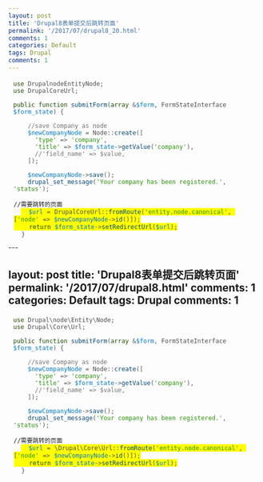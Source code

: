 ```yaml
---
layout: post
title: 'Drupal8表单提交后跳转页面'
permalink: '/2017/07/drupal8_20.html'
comments: 1
categories: Default
tags: Drupal
comments: 1
---
```

<pre style='background-attachment: initial; background-clip: initial; background-image: initial; background-origin: initial; background-position: initial; background-repeat: initial; background-size: initial; border-radius: 0.25em; border: none; box-sizing: border-box; color: #4e4e4e; font-family: Monaco, Consolas, "Andale Mono", "Ubuntu Mono", monospace; font-size: 13px; font-stretch: inherit; font-variant-numeric: inherit; line-height: inherit; margin-bottom: 0.5em; margin-top: 0.5em; padding: 0.25em 0.75em; vertical-align: baseline; white-space: pre-wrap;'><code style='background: none; border: 0px; box-sizing: border-box; font-family: Monaco, Consolas, "Andale Mono", "Ubuntu Mono", monospace; font-size: 0.92308em; font-stretch: inherit; font-style: inherit; font-variant: inherit; font-weight: inherit; line-height: inherit; margin: 0px; padding: 0px; vertical-align: baseline;'><span style="border: 0px; box-sizing: border-box; color: #1f4900; font-family: inherit; font-size: 12px; font-stretch: inherit; font-style: inherit; font-variant: inherit; font-weight: inherit; line-height: inherit; margin: 0px; padding: 0px; vertical-align: baseline;">use</span> <span style="border: 0px; box-sizing: border-box; font-family: inherit; font-size: 12px; font-stretch: inherit; font-style: inherit; font-variant: inherit; font-weight: inherit; line-height: inherit; margin: 0px; padding: 0px; vertical-align: baseline;">Drupal<span style="border: 0px; box-sizing: border-box; color: #555555; font-family: inherit; font-stretch: inherit; font-style: inherit; font-variant: inherit; font-weight: inherit; line-height: inherit; margin: 0px; padding: 0px; vertical-align: baseline;"></span>node<span style="border: 0px; box-sizing: border-box; color: #555555; font-family: inherit; font-stretch: inherit; font-style: inherit; font-variant: inherit; font-weight: inherit; line-height: inherit; margin: 0px; padding: 0px; vertical-align: baseline;"></span>Entity<span style="border: 0px; box-sizing: border-box; color: #555555; font-family: inherit; font-stretch: inherit; font-style: inherit; font-variant: inherit; font-weight: inherit; line-height: inherit; margin: 0px; padding: 0px; vertical-align: baseline;"></span>Node</span><span style="border: 0px; box-sizing: border-box; color: #555555; font-family: inherit; font-size: 12px; font-stretch: inherit; font-style: inherit; font-variant: inherit; font-weight: inherit; line-height: inherit; margin: 0px; padding: 0px; vertical-align: baseline;">;</span><br/><span style="border: 0px; box-sizing: border-box; color: #1f4900; font-family: inherit; font-size: 12px; font-stretch: inherit; font-style: inherit; font-variant: inherit; font-weight: inherit; line-height: inherit; margin: 0px; padding: 0px; vertical-align: baseline;">use</span> <span style="border: 0px; box-sizing: border-box; font-family: inherit; font-size: 12px; font-stretch: inherit; font-style: inherit; font-variant: inherit; font-weight: inherit; line-height: inherit; margin: 0px; padding: 0px; vertical-align: baseline;">Drupal<span style="border: 0px; box-sizing: border-box; color: #555555; font-family: inherit; font-stretch: inherit; font-style: inherit; font-variant: inherit; font-weight: inherit; line-height: inherit; margin: 0px; padding: 0px; vertical-align: baseline;"></span>Core<span style="border: 0px; box-sizing: border-box; color: #555555; font-family: inherit; font-stretch: inherit; font-style: inherit; font-variant: inherit; font-weight: inherit; line-height: inherit; margin: 0px; padding: 0px; vertical-align: baseline;"></span>Url</span><span style="border: 0px; box-sizing: border-box; color: #555555; font-family: inherit; font-size: 12px; font-stretch: inherit; font-style: inherit; font-variant: inherit; font-weight: inherit; line-height: inherit; margin: 0px; padding: 0px; vertical-align: baseline;">;</span><br/><br/><span style="border: 0px; box-sizing: border-box; color: #1f4900; font-family: inherit; font-size: 12px; font-stretch: inherit; font-style: inherit; font-variant: inherit; font-weight: inherit; line-height: inherit; margin: 0px; padding: 0px; vertical-align: baseline;">public</span> <span style="border: 0px; box-sizing: border-box; color: #1f4900; font-family: inherit; font-size: 12px; font-stretch: inherit; font-style: inherit; font-variant: inherit; font-weight: inherit; line-height: inherit; margin: 0px; padding: 0px; vertical-align: baseline;">function</span> <span style="border: 0px; box-sizing: border-box; color: #064771; font-family: inherit; font-size: 12px; font-stretch: inherit; font-style: inherit; font-variant: inherit; font-weight: inherit; line-height: inherit; margin: 0px; padding: 0px; vertical-align: baseline;">submitForm</span><span style="border: 0px; box-sizing: border-box; color: #555555; font-family: inherit; font-size: 12px; font-stretch: inherit; font-style: inherit; font-variant: inherit; font-weight: inherit; line-height: inherit; margin: 0px; padding: 0px; vertical-align: baseline;">(</span><span style="border: 0px; box-sizing: border-box; color: #1f4900; font-family: inherit; font-size: 12px; font-stretch: inherit; font-style: inherit; font-variant: inherit; font-weight: inherit; line-height: inherit; margin: 0px; padding: 0px; vertical-align: baseline;">array</span> <span style="border: 0px; box-sizing: border-box; color: #555555; font-family: inherit; font-size: 12px; font-stretch: inherit; font-style: inherit; font-variant: inherit; font-weight: inherit; line-height: inherit; margin: 0px; padding: 0px; vertical-align: baseline;">&amp;</span><span style="border: 0px; box-sizing: border-box; color: #0678be; font-family: inherit; font-size: 12px; font-stretch: inherit; font-style: inherit; font-variant: inherit; font-weight: inherit; line-height: inherit; margin: 0px; padding: 0px; vertical-align: baseline;">$form</span><span style="border: 0px; box-sizing: border-box; color: #555555; font-family: inherit; font-size: 12px; font-stretch: inherit; font-style: inherit; font-variant: inherit; font-weight: inherit; line-height: inherit; margin: 0px; padding: 0px; vertical-align: baseline;">,</span> FormStateInterface <span style="border: 0px; box-sizing: border-box; color: #0678be; font-family: inherit; font-size: 12px; font-stretch: inherit; font-style: inherit; font-variant: inherit; font-weight: inherit; line-height: inherit; margin: 0px; padding: 0px; vertical-align: baseline;">$form_state</span><span style="border: 0px; box-sizing: border-box; color: #555555; font-family: inherit; font-size: 12px; font-stretch: inherit; font-style: inherit; font-variant: inherit; font-weight: inherit; line-height: inherit; margin: 0px; padding: 0px; vertical-align: baseline;">)</span> <span style="border: 0px; box-sizing: border-box; color: #555555; font-family: inherit; font-size: 12px; font-stretch: inherit; font-style: inherit; font-variant: inherit; font-weight: inherit; line-height: inherit; margin: 0px; padding: 0px; vertical-align: baseline;">{</span><br/><br/>    <span spellcheck="true" style="border: none; box-sizing: border-box; color: #727272; font-family: inherit; font-size: 12px; font-stretch: inherit; font-style: inherit; font-variant: inherit; font-weight: inherit; line-height: inherit; margin: 0px; padding: 0px; vertical-align: baseline;">//save Company as node</span><br/>    <span style="border: 0px; box-sizing: border-box; color: #0678be; font-family: inherit; font-size: 12px; font-stretch: inherit; font-style: inherit; font-variant: inherit; font-weight: inherit; line-height: inherit; margin: 0px; padding: 0px; vertical-align: baseline;">$newCompanyNode</span> <span style="border: 0px; box-sizing: border-box; color: #555555; font-family: inherit; font-size: 12px; font-stretch: inherit; font-style: inherit; font-variant: inherit; font-weight: inherit; line-height: inherit; margin: 0px; padding: 0px; vertical-align: baseline;">=</span> <span style="border: 0px; box-sizing: border-box; font-family: inherit; font-size: 12px; font-stretch: inherit; font-style: inherit; font-variant: inherit; font-weight: inherit; line-height: inherit; margin: 0px; padding: 0px; vertical-align: baseline;">Node<span style="border: 0px; box-sizing: border-box; color: #555555; font-family: inherit; font-stretch: inherit; font-style: inherit; font-variant: inherit; font-weight: inherit; line-height: inherit; margin: 0px; padding: 0px; vertical-align: baseline;">::</span></span><span style="border: 0px; box-sizing: border-box; color: #064771; font-family: inherit; font-size: 12px; font-stretch: inherit; font-style: inherit; font-variant: inherit; font-weight: inherit; line-height: inherit; margin: 0px; padding: 0px; vertical-align: baseline;">create</span><span style="border: 0px; box-sizing: border-box; color: #555555; font-family: inherit; font-size: 12px; font-stretch: inherit; font-style: inherit; font-variant: inherit; font-weight: inherit; line-height: inherit; margin: 0px; padding: 0px; vertical-align: baseline;">(</span><span style="border: 0px; box-sizing: border-box; color: #555555; font-family: inherit; font-size: 12px; font-stretch: inherit; font-style: inherit; font-variant: inherit; font-weight: inherit; line-height: inherit; margin: 0px; padding: 0px; vertical-align: baseline;">[</span><br/>      <span style="border: 0px; box-sizing: border-box; color: #2b8f0c; font-family: inherit; font-size: 12px; font-stretch: inherit; font-style: inherit; font-variant: inherit; font-weight: inherit; line-height: inherit; margin: 0px; padding: 0px; vertical-align: baseline;">'type'</span> <span style="border: 0px; box-sizing: border-box; color: #555555; font-family: inherit; font-size: 12px; font-stretch: inherit; font-style: inherit; font-variant: inherit; font-weight: inherit; line-height: inherit; margin: 0px; padding: 0px; vertical-align: baseline;">=</span><span style="border: 0px; box-sizing: border-box; color: #555555; font-family: inherit; font-size: 12px; font-stretch: inherit; font-style: inherit; font-variant: inherit; font-weight: inherit; line-height: inherit; margin: 0px; padding: 0px; vertical-align: baseline;">&gt;</span> <span style="border: 0px; box-sizing: border-box; color: #2b8f0c; font-family: inherit; font-size: 12px; font-stretch: inherit; font-style: inherit; font-variant: inherit; font-weight: inherit; line-height: inherit; margin: 0px; padding: 0px; vertical-align: baseline;">'company'</span><span style="border: 0px; box-sizing: border-box; color: #555555; font-family: inherit; font-size: 12px; font-stretch: inherit; font-style: inherit; font-variant: inherit; font-weight: inherit; line-height: inherit; margin: 0px; padding: 0px; vertical-align: baseline;">,</span><br/>      <span style="border: 0px; box-sizing: border-box; color: #2b8f0c; font-family: inherit; font-size: 12px; font-stretch: inherit; font-style: inherit; font-variant: inherit; font-weight: inherit; line-height: inherit; margin: 0px; padding: 0px; vertical-align: baseline;">'title'</span> <span style="border: 0px; box-sizing: border-box; color: #555555; font-family: inherit; font-size: 12px; font-stretch: inherit; font-style: inherit; font-variant: inherit; font-weight: inherit; line-height: inherit; margin: 0px; padding: 0px; vertical-align: baseline;">=</span><span style="border: 0px; box-sizing: border-box; color: #555555; font-family: inherit; font-size: 12px; font-stretch: inherit; font-style: inherit; font-variant: inherit; font-weight: inherit; line-height: inherit; margin: 0px; padding: 0px; vertical-align: baseline;">&gt;</span> <span style="border: 0px; box-sizing: border-box; color: #0678be; font-family: inherit; font-size: 12px; font-stretch: inherit; font-style: inherit; font-variant: inherit; font-weight: inherit; line-height: inherit; margin: 0px; padding: 0px; vertical-align: baseline;">$form_state</span><span style="border: 0px; box-sizing: border-box; color: #555555; font-family: inherit; font-size: 12px; font-stretch: inherit; font-style: inherit; font-variant: inherit; font-weight: inherit; line-height: inherit; margin: 0px; padding: 0px; vertical-align: baseline;">-</span><span style="border: 0px; box-sizing: border-box; color: #555555; font-family: inherit; font-size: 12px; font-stretch: inherit; font-style: inherit; font-variant: inherit; font-weight: inherit; line-height: inherit; margin: 0px; padding: 0px; vertical-align: baseline;">&gt;</span><span style="border: 0px; box-sizing: border-box; color: #064771; font-family: inherit; font-size: 12px; font-stretch: inherit; font-style: inherit; font-variant: inherit; font-weight: inherit; line-height: inherit; margin: 0px; padding: 0px; vertical-align: baseline;">getValue</span><span style="border: 0px; box-sizing: border-box; color: #555555; font-family: inherit; font-size: 12px; font-stretch: inherit; font-style: inherit; font-variant: inherit; font-weight: inherit; line-height: inherit; margin: 0px; padding: 0px; vertical-align: baseline;">(</span><span style="border: 0px; box-sizing: border-box; color: #2b8f0c; font-family: inherit; font-size: 12px; font-stretch: inherit; font-style: inherit; font-variant: inherit; font-weight: inherit; line-height: inherit; margin: 0px; padding: 0px; vertical-align: baseline;">'company'</span><span style="border: 0px; box-sizing: border-box; color: #555555; font-family: inherit; font-size: 12px; font-stretch: inherit; font-style: inherit; font-variant: inherit; font-weight: inherit; line-height: inherit; margin: 0px; padding: 0px; vertical-align: baseline;">)</span><span style="border: 0px; box-sizing: border-box; color: #555555; font-family: inherit; font-size: 12px; font-stretch: inherit; font-style: inherit; font-variant: inherit; font-weight: inherit; line-height: inherit; margin: 0px; padding: 0px; vertical-align: baseline;">,</span><br/>      <span spellcheck="true" style="border: none; box-sizing: border-box; color: #727272; font-family: inherit; font-size: 12px; font-stretch: inherit; font-style: inherit; font-variant: inherit; font-weight: inherit; line-height: inherit; margin: 0px; padding: 0px; vertical-align: baseline;">//'field_name' =&gt; $value,</span><br/>    <span style="border: 0px; box-sizing: border-box; color: #555555; font-family: inherit; font-size: 12px; font-stretch: inherit; font-style: inherit; font-variant: inherit; font-weight: inherit; line-height: inherit; margin: 0px; padding: 0px; vertical-align: baseline;">]</span><span style="border: 0px; box-sizing: border-box; color: #555555; font-family: inherit; font-size: 12px; font-stretch: inherit; font-style: inherit; font-variant: inherit; font-weight: inherit; line-height: inherit; margin: 0px; padding: 0px; vertical-align: baseline;">)</span><span style="border: 0px; box-sizing: border-box; color: #555555; font-family: inherit; font-size: 12px; font-stretch: inherit; font-style: inherit; font-variant: inherit; font-weight: inherit; line-height: inherit; margin: 0px; padding: 0px; vertical-align: baseline;">;</span><br/><br/>    <span style="border: 0px; box-sizing: border-box; color: #0678be; font-family: inherit; font-size: 12px; font-stretch: inherit; font-style: inherit; font-variant: inherit; font-weight: inherit; line-height: inherit; margin: 0px; padding: 0px; vertical-align: baseline;">$newCompanyNode</span><span style="border: 0px; box-sizing: border-box; color: #555555; font-family: inherit; font-size: 12px; font-stretch: inherit; font-style: inherit; font-variant: inherit; font-weight: inherit; line-height: inherit; margin: 0px; padding: 0px; vertical-align: baseline;">-</span><span style="border: 0px; box-sizing: border-box; color: #555555; font-family: inherit; font-size: 12px; font-stretch: inherit; font-style: inherit; font-variant: inherit; font-weight: inherit; line-height: inherit; margin: 0px; padding: 0px; vertical-align: baseline;">&gt;</span><span style="border: 0px; box-sizing: border-box; color: #064771; font-family: inherit; font-size: 12px; font-stretch: inherit; font-style: inherit; font-variant: inherit; font-weight: inherit; line-height: inherit; margin: 0px; padding: 0px; vertical-align: baseline;">save</span><span style="border: 0px; box-sizing: border-box; color: #555555; font-family: inherit; font-size: 12px; font-stretch: inherit; font-style: inherit; font-variant: inherit; font-weight: inherit; line-height: inherit; margin: 0px; padding: 0px; vertical-align: baseline;">(</span><span style="border: 0px; box-sizing: border-box; color: #555555; font-family: inherit; font-size: 12px; font-stretch: inherit; font-style: inherit; font-variant: inherit; font-weight: inherit; line-height: inherit; margin: 0px; padding: 0px; vertical-align: baseline;">)</span><span style="border: 0px; box-sizing: border-box; color: #555555; font-family: inherit; font-size: 12px; font-stretch: inherit; font-style: inherit; font-variant: inherit; font-weight: inherit; line-height: inherit; margin: 0px; padding: 0px; vertical-align: baseline;">;</span><br/>    <span style="border: 0px; box-sizing: border-box; color: #064771; font-family: inherit; font-size: 12px; font-stretch: inherit; font-style: inherit; font-variant: inherit; font-weight: inherit; line-height: inherit; margin: 0px; padding: 0px; vertical-align: baseline;">drupal_set_message</span><span style="border: 0px; box-sizing: border-box; color: #555555; font-family: inherit; font-size: 12px; font-stretch: inherit; font-style: inherit; font-variant: inherit; font-weight: inherit; line-height: inherit; margin: 0px; padding: 0px; vertical-align: baseline;">(</span><span style="border: 0px; box-sizing: border-box; color: #2b8f0c; font-family: inherit; font-size: 12px; font-stretch: inherit; font-style: inherit; font-variant: inherit; font-weight: inherit; line-height: inherit; margin: 0px; padding: 0px; vertical-align: baseline;">'Your company has been registered.'</span><span style="border: 0px; box-sizing: border-box; color: #555555; font-family: inherit; font-size: 12px; font-stretch: inherit; font-style: inherit; font-variant: inherit; font-weight: inherit; line-height: inherit; margin: 0px; padding: 0px; vertical-align: baseline;">,</span> <span style="border: 0px; box-sizing: border-box; color: #2b8f0c; font-family: inherit; font-size: 12px; font-stretch: inherit; font-style: inherit; font-variant: inherit; font-weight: inherit; line-height: inherit; margin: 0px; padding: 0px; vertical-align: baseline;">'status'</span><span style="border: 0px; box-sizing: border-box; color: #555555; font-family: inherit; font-size: 12px; font-stretch: inherit; font-style: inherit; font-variant: inherit; font-weight: inherit; line-height: inherit; margin: 0px; padding: 0px; vertical-align: baseline;">)</span><span style="border: 0px; box-sizing: border-box; color: #555555; font-family: inherit; font-size: 12px; font-stretch: inherit; font-style: inherit; font-variant: inherit; font-weight: inherit; line-height: inherit; margin: 0px; padding: 0px; vertical-align: baseline;">;</span></code></pre>

<pre style='border-radius: 0.25em; border: none; box-sizing: border-box; font-family: monaco, consolas, "andale mono", "ubuntu mono", monospace; font-stretch: inherit; line-height: inherit; margin-bottom: 0.5em; margin-top: 0.5em; padding: 0.25em 0.75em; vertical-align: baseline; white-space: pre-wrap;'><code style='background: none; border: 0px; box-sizing: border-box; font-family: monaco, consolas, "andale mono", "ubuntu mono", monospace; font-stretch: inherit; font-style: inherit; font-variant: inherit; font-weight: inherit; line-height: inherit; margin: 0px; padding: 0px; vertical-align: baseline;'>//需要跳转的页面<br/>  </code><code style='background-image: none; border: 0px; box-sizing: border-box; color: #4e4e4e; font-family: monaco, consolas, "andale mono", "ubuntu mono", monospace; font-size: 0.92308em; font-stretch: inherit; font-style: inherit; font-variant: inherit; font-weight: inherit; line-height: inherit; margin: 0px; padding: 0px; vertical-align: baseline;'><span style="background-color: yellow;">  <span style="border: 0px; box-sizing: border-box; color: #0678be; font-family: inherit; font-size: 12px; font-stretch: inherit; font-style: inherit; font-variant: inherit; font-weight: inherit; line-height: inherit; margin: 0px; padding: 0px; vertical-align: baseline;">$url</span> <span style="border: 0px; box-sizing: border-box; color: #555555; font-family: inherit; font-size: 12px; font-stretch: inherit; font-style: inherit; font-variant: inherit; font-weight: inherit; line-height: inherit; margin: 0px; padding: 0px; vertical-align: baseline;">=</span> <span style="border: 0px; box-sizing: border-box; font-family: inherit; font-size: 12px; font-stretch: inherit; font-style: inherit; font-variant: inherit; font-weight: inherit; line-height: inherit; margin: 0px; padding: 0px; vertical-align: baseline;">Drupal<span style="border: 0px; box-sizing: border-box; color: #555555; font-family: inherit; font-stretch: inherit; font-style: inherit; font-variant: inherit; font-weight: inherit; line-height: inherit; margin: 0px; padding: 0px; vertical-align: baseline;"></span>Core<span style="border: 0px; box-sizing: border-box; color: #555555; font-family: inherit; font-stretch: inherit; font-style: inherit; font-variant: inherit; font-weight: inherit; line-height: inherit; margin: 0px; padding: 0px; vertical-align: baseline;"></span>Url<span style="border: 0px; box-sizing: border-box; color: #555555; font-family: inherit; font-stretch: inherit; font-style: inherit; font-variant: inherit; font-weight: inherit; line-height: inherit; margin: 0px; padding: 0px; vertical-align: baseline;">::</span></span><span style="border: 0px; box-sizing: border-box; color: #064771; font-family: inherit; font-size: 12px; font-stretch: inherit; font-style: inherit; font-variant: inherit; font-weight: inherit; line-height: inherit; margin: 0px; padding: 0px; vertical-align: baseline;">fromRoute</span><span style="border: 0px; box-sizing: border-box; color: #555555; font-family: inherit; font-size: 12px; font-stretch: inherit; font-style: inherit; font-variant: inherit; font-weight: inherit; line-height: inherit; margin: 0px; padding: 0px; vertical-align: baseline;">(</span><span style="border: 0px; box-sizing: border-box; color: #2b8f0c; font-family: inherit; font-size: 12px; font-stretch: inherit; font-style: inherit; font-variant: inherit; font-weight: inherit; line-height: inherit; margin: 0px; padding: 0px; vertical-align: baseline;">'entity.node.canonical'</span><span style="border: 0px; box-sizing: border-box; color: #555555; font-family: inherit; font-size: 12px; font-stretch: inherit; font-style: inherit; font-variant: inherit; font-weight: inherit; line-height: inherit; margin: 0px; padding: 0px; vertical-align: baseline;">,</span> <span style="border: 0px; box-sizing: border-box; color: #555555; font-family: inherit; font-size: 12px; font-stretch: inherit; font-style: inherit; font-variant: inherit; font-weight: inherit; line-height: inherit; margin: 0px; padding: 0px; vertical-align: baseline;">[</span><span style="border: 0px; box-sizing: border-box; color: #2b8f0c; font-family: inherit; font-size: 12px; font-stretch: inherit; font-style: inherit; font-variant: inherit; font-weight: inherit; line-height: inherit; margin: 0px; padding: 0px; vertical-align: baseline;">'node'</span> <span style="border: 0px; box-sizing: border-box; color: #555555; font-family: inherit; font-size: 12px; font-stretch: inherit; font-style: inherit; font-variant: inherit; font-weight: inherit; line-height: inherit; margin: 0px; padding: 0px; vertical-align: baseline;">=</span><span style="border: 0px; box-sizing: border-box; color: #555555; font-family: inherit; font-size: 12px; font-stretch: inherit; font-style: inherit; font-variant: inherit; font-weight: inherit; line-height: inherit; margin: 0px; padding: 0px; vertical-align: baseline;">&gt;</span> <span style="border: 0px; box-sizing: border-box; color: #0678be; font-family: inherit; font-size: 12px; font-stretch: inherit; font-style: inherit; font-variant: inherit; font-weight: inherit; line-height: inherit; margin: 0px; padding: 0px; vertical-align: baseline;">$newCompanyNode</span><span style="border: 0px; box-sizing: border-box; color: #555555; font-family: inherit; font-size: 12px; font-stretch: inherit; font-style: inherit; font-variant: inherit; font-weight: inherit; line-height: inherit; margin: 0px; padding: 0px; vertical-align: baseline;">-</span><span style="border: 0px; box-sizing: border-box; color: #555555; font-family: inherit; font-size: 12px; font-stretch: inherit; font-style: inherit; font-variant: inherit; font-weight: inherit; line-height: inherit; margin: 0px; padding: 0px; vertical-align: baseline;">&gt;</span><span style="border: 0px; box-sizing: border-box; color: #064771; font-family: inherit; font-size: 12px; font-stretch: inherit; font-style: inherit; font-variant: inherit; font-weight: inherit; line-height: inherit; margin: 0px; padding: 0px; vertical-align: baseline;">id</span><span style="border: 0px; box-sizing: border-box; color: #555555; font-family: inherit; font-size: 12px; font-stretch: inherit; font-style: inherit; font-variant: inherit; font-weight: inherit; line-height: inherit; margin: 0px; padding: 0px; vertical-align: baseline;">(</span><span style="border: 0px; box-sizing: border-box; color: #555555; font-family: inherit; font-size: 12px; font-stretch: inherit; font-style: inherit; font-variant: inherit; font-weight: inherit; line-height: inherit; margin: 0px; padding: 0px; vertical-align: baseline;">)</span><span style="border: 0px; box-sizing: border-box; color: #555555; font-family: inherit; font-size: 12px; font-stretch: inherit; font-style: inherit; font-variant: inherit; font-weight: inherit; line-height: inherit; margin: 0px; padding: 0px; vertical-align: baseline;">]</span><span style="border: 0px; box-sizing: border-box; color: #555555; font-family: inherit; font-size: 12px; font-stretch: inherit; font-style: inherit; font-variant: inherit; font-weight: inherit; line-height: inherit; margin: 0px; padding: 0px; vertical-align: baseline;">)</span><span style="border: 0px; box-sizing: border-box; color: #555555; font-family: inherit; font-size: 12px; font-stretch: inherit; font-style: inherit; font-variant: inherit; font-weight: inherit; line-height: inherit; margin: 0px; padding: 0px; vertical-align: baseline;">;</span><br/>    <span style="border: 0px; box-sizing: border-box; color: #1f4900; font-family: inherit; font-size: 12px; font-stretch: inherit; font-style: inherit; font-variant: inherit; font-weight: inherit; line-height: inherit; margin: 0px; padding: 0px; vertical-align: baseline;">return</span> <span style="border: 0px; box-sizing: border-box; color: #0678be; font-family: inherit; font-size: 12px; font-stretch: inherit; font-style: inherit; font-variant: inherit; font-weight: inherit; line-height: inherit; margin: 0px; padding: 0px; vertical-align: baseline;">$form_state</span><span style="border: 0px; box-sizing: border-box; color: #555555; font-family: inherit; font-size: 12px; font-stretch: inherit; font-style: inherit; font-variant: inherit; font-weight: inherit; line-height: inherit; margin: 0px; padding: 0px; vertical-align: baseline;">-</span><span style="border: 0px; box-sizing: border-box; color: #555555; font-family: inherit; font-size: 12px; font-stretch: inherit; font-style: inherit; font-variant: inherit; font-weight: inherit; line-height: inherit; margin: 0px; padding: 0px; vertical-align: baseline;">&gt;</span><span style="border: 0px; box-sizing: border-box; color: #064771; font-family: inherit; font-size: 12px; font-stretch: inherit; font-style: inherit; font-variant: inherit; font-weight: inherit; line-height: inherit; margin: 0px; padding: 0px; vertical-align: baseline;">setRedirectUrl</span><span style="border: 0px; box-sizing: border-box; color: #555555; font-family: inherit; font-size: 12px; font-stretch: inherit; font-style: inherit; font-variant: inherit; font-weight: inherit; line-height: inherit; margin: 0px; padding: 0px; vertical-align: baseline;">(</span><span style="border: 0px; box-sizing: border-box; color: #0678be; font-family: inherit; font-size: 12px; font-stretch: inherit; font-style: inherit; font-variant: inherit; font-weight: inherit; line-height: inherit; margin: 0px; padding: 0px; vertical-align: baseline;">$url</span><span style="border: 0px; box-sizing: border-box; color: #555555; font-family: inherit; font-size: 12px; font-stretch: inherit; font-style: inherit; font-variant: inherit; font-weight: inherit; line-height: inherit; margin: 0px; padding: 0px; vertical-align: baseline;">)</span><span style="border: 0px; box-sizing: border-box; color: #555555; font-family: inherit; font-size: 12px; font-stretch: inherit; font-style: inherit; font-variant: inherit; font-weight: inherit; line-height: inherit; margin: 0px; padding: 0px; vertical-align: baseline;">;</span></span><br/>  <span style="border: 0px; box-sizing: border-box; color: #555555; font-family: inherit; font-size: 12px; font-stretch: inherit; font-style: inherit; font-variant: inherit; font-weight: inherit; line-height: inherit; margin: 0px; padding: 0px; vertical-align: baseline;">}</span></code></pre>---
layout: post
title: 'Drupal8表单提交后跳转页面'
permalink: '/2017/07/drupal8.html'
comments: 1
categories: Default
tags: Drupal
comments: 1
---
<pre class="codeblock language-php" style='background-attachment: initial; background-clip: initial; background-image: initial; background-origin: initial; background-position: initial; background-repeat: initial; background-size: initial; border-radius: 0.25em; border: none; box-sizing: border-box; color: #4e4e4e; font-family: Monaco, Consolas, "Andale Mono", "Ubuntu Mono", monospace; font-size: 13px; font-stretch: inherit; font-variant-numeric: inherit; line-height: inherit; margin-bottom: 0.5em; margin-top: 0.5em; padding: 0.25em 0.75em; vertical-align: baseline; white-space: pre-wrap;'><code class="language-php" style='background: none; border: 0px; box-sizing: border-box; font-family: Monaco, Consolas, "Andale Mono", "Ubuntu Mono", monospace; font-size: 0.92308em; font-stretch: inherit; font-style: inherit; font-variant: inherit; font-weight: inherit; line-height: inherit; margin: 0px; padding: 0px; vertical-align: baseline;'><span class="token keyword keyword-use" style="border: 0px; box-sizing: border-box; color: #1f4900; font-family: inherit; font-size: 12px; font-stretch: inherit; font-style: inherit; font-variant: inherit; font-weight: inherit; line-height: inherit; margin: 0px; padding: 0px; vertical-align: baseline;">use</span> <span class="token package" style="border: 0px; box-sizing: border-box; font-family: inherit; font-size: 12px; font-stretch: inherit; font-style: inherit; font-variant: inherit; font-weight: inherit; line-height: inherit; margin: 0px; padding: 0px; vertical-align: baseline;">Drupal<span class="token punctuation" style="border: 0px; box-sizing: border-box; color: #555555; font-family: inherit; font-stretch: inherit; font-style: inherit; font-variant: inherit; font-weight: inherit; line-height: inherit; margin: 0px; padding: 0px; vertical-align: baseline;">\</span>node<span class="token punctuation" style="border: 0px; box-sizing: border-box; color: #555555; font-family: inherit; font-stretch: inherit; font-style: inherit; font-variant: inherit; font-weight: inherit; line-height: inherit; margin: 0px; padding: 0px; vertical-align: baseline;">\</span>Entity<span class="token punctuation" style="border: 0px; box-sizing: border-box; color: #555555; font-family: inherit; font-stretch: inherit; font-style: inherit; font-variant: inherit; font-weight: inherit; line-height: inherit; margin: 0px; padding: 0px; vertical-align: baseline;">\</span>Node</span><span class="token punctuation" style="border: 0px; box-sizing: border-box; color: #555555; font-family: inherit; font-size: 12px; font-stretch: inherit; font-style: inherit; font-variant: inherit; font-weight: inherit; line-height: inherit; margin: 0px; padding: 0px; vertical-align: baseline;">;</span><br/><span class="token keyword keyword-use" style="border: 0px; box-sizing: border-box; color: #1f4900; font-family: inherit; font-size: 12px; font-stretch: inherit; font-style: inherit; font-variant: inherit; font-weight: inherit; line-height: inherit; margin: 0px; padding: 0px; vertical-align: baseline;">use</span> <span class="token package" style="border: 0px; box-sizing: border-box; font-family: inherit; font-size: 12px; font-stretch: inherit; font-style: inherit; font-variant: inherit; font-weight: inherit; line-height: inherit; margin: 0px; padding: 0px; vertical-align: baseline;">Drupal<span class="token punctuation" style="border: 0px; box-sizing: border-box; color: #555555; font-family: inherit; font-stretch: inherit; font-style: inherit; font-variant: inherit; font-weight: inherit; line-height: inherit; margin: 0px; padding: 0px; vertical-align: baseline;">\</span>Core<span class="token punctuation" style="border: 0px; box-sizing: border-box; color: #555555; font-family: inherit; font-stretch: inherit; font-style: inherit; font-variant: inherit; font-weight: inherit; line-height: inherit; margin: 0px; padding: 0px; vertical-align: baseline;">\</span>Url</span><span class="token punctuation" style="border: 0px; box-sizing: border-box; color: #555555; font-family: inherit; font-size: 12px; font-stretch: inherit; font-style: inherit; font-variant: inherit; font-weight: inherit; line-height: inherit; margin: 0px; padding: 0px; vertical-align: baseline;">;</span><br/><br/><span class="token keyword keyword-public" style="border: 0px; box-sizing: border-box; color: #1f4900; font-family: inherit; font-size: 12px; font-stretch: inherit; font-style: inherit; font-variant: inherit; font-weight: inherit; line-height: inherit; margin: 0px; padding: 0px; vertical-align: baseline;">public</span> <span class="token keyword keyword-function" style="border: 0px; box-sizing: border-box; color: #1f4900; font-family: inherit; font-size: 12px; font-stretch: inherit; font-style: inherit; font-variant: inherit; font-weight: inherit; line-height: inherit; margin: 0px; padding: 0px; vertical-align: baseline;">function</span> <span class="token function" style="border: 0px; box-sizing: border-box; color: #064771; font-family: inherit; font-size: 12px; font-stretch: inherit; font-style: inherit; font-variant: inherit; font-weight: inherit; line-height: inherit; margin: 0px; padding: 0px; vertical-align: baseline;">submitForm</span><span class="token punctuation" style="border: 0px; box-sizing: border-box; color: #555555; font-family: inherit; font-size: 12px; font-stretch: inherit; font-style: inherit; font-variant: inherit; font-weight: inherit; line-height: inherit; margin: 0px; padding: 0px; vertical-align: baseline;">(</span><span class="token keyword keyword-array" style="border: 0px; box-sizing: border-box; color: #1f4900; font-family: inherit; font-size: 12px; font-stretch: inherit; font-style: inherit; font-variant: inherit; font-weight: inherit; line-height: inherit; margin: 0px; padding: 0px; vertical-align: baseline;">array</span> <span class="token operator" style="border: 0px; box-sizing: border-box; color: #555555; font-family: inherit; font-size: 12px; font-stretch: inherit; font-style: inherit; font-variant: inherit; font-weight: inherit; line-height: inherit; margin: 0px; padding: 0px; vertical-align: baseline;">&amp;</span><span class="token variable" style="border: 0px; box-sizing: border-box; color: #0678be; font-family: inherit; font-size: 12px; font-stretch: inherit; font-style: inherit; font-variant: inherit; font-weight: inherit; line-height: inherit; margin: 0px; padding: 0px; vertical-align: baseline;">$form</span><span class="token punctuation" style="border: 0px; box-sizing: border-box; color: #555555; font-family: inherit; font-size: 12px; font-stretch: inherit; font-style: inherit; font-variant: inherit; font-weight: inherit; line-height: inherit; margin: 0px; padding: 0px; vertical-align: baseline;">,</span> FormStateInterface <span class="token variable" style="border: 0px; box-sizing: border-box; color: #0678be; font-family: inherit; font-size: 12px; font-stretch: inherit; font-style: inherit; font-variant: inherit; font-weight: inherit; line-height: inherit; margin: 0px; padding: 0px; vertical-align: baseline;">$form_state</span><span class="token punctuation" style="border: 0px; box-sizing: border-box; color: #555555; font-family: inherit; font-size: 12px; font-stretch: inherit; font-style: inherit; font-variant: inherit; font-weight: inherit; line-height: inherit; margin: 0px; padding: 0px; vertical-align: baseline;">)</span> <span class="token punctuation" style="border: 0px; box-sizing: border-box; color: #555555; font-family: inherit; font-size: 12px; font-stretch: inherit; font-style: inherit; font-variant: inherit; font-weight: inherit; line-height: inherit; margin: 0px; padding: 0px; vertical-align: baseline;">{</span><br/><br/>    <span class="token comment" spellcheck="true" style="border: none; box-sizing: border-box; color: #727272; font-family: inherit; font-size: 12px; font-stretch: inherit; font-style: inherit; font-variant: inherit; font-weight: inherit; line-height: inherit; margin: 0px; padding: 0px; vertical-align: baseline;">//save Company as node</span><br/>    <span class="token variable" style="border: 0px; box-sizing: border-box; color: #0678be; font-family: inherit; font-size: 12px; font-stretch: inherit; font-style: inherit; font-variant: inherit; font-weight: inherit; line-height: inherit; margin: 0px; padding: 0px; vertical-align: baseline;">$newCompanyNode</span> <span class="token operator" style="border: 0px; box-sizing: border-box; color: #555555; font-family: inherit; font-size: 12px; font-stretch: inherit; font-style: inherit; font-variant: inherit; font-weight: inherit; line-height: inherit; margin: 0px; padding: 0px; vertical-align: baseline;">=</span> <span class="token scope" style="border: 0px; box-sizing: border-box; font-family: inherit; font-size: 12px; font-stretch: inherit; font-style: inherit; font-variant: inherit; font-weight: inherit; line-height: inherit; margin: 0px; padding: 0px; vertical-align: baseline;">Node<span class="token punctuation" style="border: 0px; box-sizing: border-box; color: #555555; font-family: inherit; font-stretch: inherit; font-style: inherit; font-variant: inherit; font-weight: inherit; line-height: inherit; margin: 0px; padding: 0px; vertical-align: baseline;">::</span></span><span class="token function" style="border: 0px; box-sizing: border-box; color: #064771; font-family: inherit; font-size: 12px; font-stretch: inherit; font-style: inherit; font-variant: inherit; font-weight: inherit; line-height: inherit; margin: 0px; padding: 0px; vertical-align: baseline;">create</span><span class="token punctuation" style="border: 0px; box-sizing: border-box; color: #555555; font-family: inherit; font-size: 12px; font-stretch: inherit; font-style: inherit; font-variant: inherit; font-weight: inherit; line-height: inherit; margin: 0px; padding: 0px; vertical-align: baseline;">(</span><span class="token punctuation" style="border: 0px; box-sizing: border-box; color: #555555; font-family: inherit; font-size: 12px; font-stretch: inherit; font-style: inherit; font-variant: inherit; font-weight: inherit; line-height: inherit; margin: 0px; padding: 0px; vertical-align: baseline;">[</span><br/>      <span class="token string" style="border: 0px; box-sizing: border-box; color: #2b8f0c; font-family: inherit; font-size: 12px; font-stretch: inherit; font-style: inherit; font-variant: inherit; font-weight: inherit; line-height: inherit; margin: 0px; padding: 0px; vertical-align: baseline;">'type'</span> <span class="token operator" style="border: 0px; box-sizing: border-box; color: #555555; font-family: inherit; font-size: 12px; font-stretch: inherit; font-style: inherit; font-variant: inherit; font-weight: inherit; line-height: inherit; margin: 0px; padding: 0px; vertical-align: baseline;">=</span><span class="token operator" style="border: 0px; box-sizing: border-box; color: #555555; font-family: inherit; font-size: 12px; font-stretch: inherit; font-style: inherit; font-variant: inherit; font-weight: inherit; line-height: inherit; margin: 0px; padding: 0px; vertical-align: baseline;">&gt;</span> <span class="token string" style="border: 0px; box-sizing: border-box; color: #2b8f0c; font-family: inherit; font-size: 12px; font-stretch: inherit; font-style: inherit; font-variant: inherit; font-weight: inherit; line-height: inherit; margin: 0px; padding: 0px; vertical-align: baseline;">'company'</span><span class="token punctuation" style="border: 0px; box-sizing: border-box; color: #555555; font-family: inherit; font-size: 12px; font-stretch: inherit; font-style: inherit; font-variant: inherit; font-weight: inherit; line-height: inherit; margin: 0px; padding: 0px; vertical-align: baseline;">,</span><br/>      <span class="token string" style="border: 0px; box-sizing: border-box; color: #2b8f0c; font-family: inherit; font-size: 12px; font-stretch: inherit; font-style: inherit; font-variant: inherit; font-weight: inherit; line-height: inherit; margin: 0px; padding: 0px; vertical-align: baseline;">'title'</span> <span class="token operator" style="border: 0px; box-sizing: border-box; color: #555555; font-family: inherit; font-size: 12px; font-stretch: inherit; font-style: inherit; font-variant: inherit; font-weight: inherit; line-height: inherit; margin: 0px; padding: 0px; vertical-align: baseline;">=</span><span class="token operator" style="border: 0px; box-sizing: border-box; color: #555555; font-family: inherit; font-size: 12px; font-stretch: inherit; font-style: inherit; font-variant: inherit; font-weight: inherit; line-height: inherit; margin: 0px; padding: 0px; vertical-align: baseline;">&gt;</span> <span class="token variable" style="border: 0px; box-sizing: border-box; color: #0678be; font-family: inherit; font-size: 12px; font-stretch: inherit; font-style: inherit; font-variant: inherit; font-weight: inherit; line-height: inherit; margin: 0px; padding: 0px; vertical-align: baseline;">$form_state</span><span class="token operator" style="border: 0px; box-sizing: border-box; color: #555555; font-family: inherit; font-size: 12px; font-stretch: inherit; font-style: inherit; font-variant: inherit; font-weight: inherit; line-height: inherit; margin: 0px; padding: 0px; vertical-align: baseline;">-</span><span class="token operator" style="border: 0px; box-sizing: border-box; color: #555555; font-family: inherit; font-size: 12px; font-stretch: inherit; font-style: inherit; font-variant: inherit; font-weight: inherit; line-height: inherit; margin: 0px; padding: 0px; vertical-align: baseline;">&gt;</span><span class="token function" style="border: 0px; box-sizing: border-box; color: #064771; font-family: inherit; font-size: 12px; font-stretch: inherit; font-style: inherit; font-variant: inherit; font-weight: inherit; line-height: inherit; margin: 0px; padding: 0px; vertical-align: baseline;">getValue</span><span class="token punctuation" style="border: 0px; box-sizing: border-box; color: #555555; font-family: inherit; font-size: 12px; font-stretch: inherit; font-style: inherit; font-variant: inherit; font-weight: inherit; line-height: inherit; margin: 0px; padding: 0px; vertical-align: baseline;">(</span><span class="token string" style="border: 0px; box-sizing: border-box; color: #2b8f0c; font-family: inherit; font-size: 12px; font-stretch: inherit; font-style: inherit; font-variant: inherit; font-weight: inherit; line-height: inherit; margin: 0px; padding: 0px; vertical-align: baseline;">'company'</span><span class="token punctuation" style="border: 0px; box-sizing: border-box; color: #555555; font-family: inherit; font-size: 12px; font-stretch: inherit; font-style: inherit; font-variant: inherit; font-weight: inherit; line-height: inherit; margin: 0px; padding: 0px; vertical-align: baseline;">)</span><span class="token punctuation" style="border: 0px; box-sizing: border-box; color: #555555; font-family: inherit; font-size: 12px; font-stretch: inherit; font-style: inherit; font-variant: inherit; font-weight: inherit; line-height: inherit; margin: 0px; padding: 0px; vertical-align: baseline;">,</span><br/>      <span class="token comment" spellcheck="true" style="border: none; box-sizing: border-box; color: #727272; font-family: inherit; font-size: 12px; font-stretch: inherit; font-style: inherit; font-variant: inherit; font-weight: inherit; line-height: inherit; margin: 0px; padding: 0px; vertical-align: baseline;">//'field_name' =&gt; $value,</span><br/>    <span class="token punctuation" style="border: 0px; box-sizing: border-box; color: #555555; font-family: inherit; font-size: 12px; font-stretch: inherit; font-style: inherit; font-variant: inherit; font-weight: inherit; line-height: inherit; margin: 0px; padding: 0px; vertical-align: baseline;">]</span><span class="token punctuation" style="border: 0px; box-sizing: border-box; color: #555555; font-family: inherit; font-size: 12px; font-stretch: inherit; font-style: inherit; font-variant: inherit; font-weight: inherit; line-height: inherit; margin: 0px; padding: 0px; vertical-align: baseline;">)</span><span class="token punctuation" style="border: 0px; box-sizing: border-box; color: #555555; font-family: inherit; font-size: 12px; font-stretch: inherit; font-style: inherit; font-variant: inherit; font-weight: inherit; line-height: inherit; margin: 0px; padding: 0px; vertical-align: baseline;">;</span><br/><br/>    <span class="token variable" style="border: 0px; box-sizing: border-box; color: #0678be; font-family: inherit; font-size: 12px; font-stretch: inherit; font-style: inherit; font-variant: inherit; font-weight: inherit; line-height: inherit; margin: 0px; padding: 0px; vertical-align: baseline;">$newCompanyNode</span><span class="token operator" style="border: 0px; box-sizing: border-box; color: #555555; font-family: inherit; font-size: 12px; font-stretch: inherit; font-style: inherit; font-variant: inherit; font-weight: inherit; line-height: inherit; margin: 0px; padding: 0px; vertical-align: baseline;">-</span><span class="token operator" style="border: 0px; box-sizing: border-box; color: #555555; font-family: inherit; font-size: 12px; font-stretch: inherit; font-style: inherit; font-variant: inherit; font-weight: inherit; line-height: inherit; margin: 0px; padding: 0px; vertical-align: baseline;">&gt;</span><span class="token function" style="border: 0px; box-sizing: border-box; color: #064771; font-family: inherit; font-size: 12px; font-stretch: inherit; font-style: inherit; font-variant: inherit; font-weight: inherit; line-height: inherit; margin: 0px; padding: 0px; vertical-align: baseline;">save</span><span class="token punctuation" style="border: 0px; box-sizing: border-box; color: #555555; font-family: inherit; font-size: 12px; font-stretch: inherit; font-style: inherit; font-variant: inherit; font-weight: inherit; line-height: inherit; margin: 0px; padding: 0px; vertical-align: baseline;">(</span><span class="token punctuation" style="border: 0px; box-sizing: border-box; color: #555555; font-family: inherit; font-size: 12px; font-stretch: inherit; font-style: inherit; font-variant: inherit; font-weight: inherit; line-height: inherit; margin: 0px; padding: 0px; vertical-align: baseline;">)</span><span class="token punctuation" style="border: 0px; box-sizing: border-box; color: #555555; font-family: inherit; font-size: 12px; font-stretch: inherit; font-style: inherit; font-variant: inherit; font-weight: inherit; line-height: inherit; margin: 0px; padding: 0px; vertical-align: baseline;">;</span><br/>    <span class="token function" style="border: 0px; box-sizing: border-box; color: #064771; font-family: inherit; font-size: 12px; font-stretch: inherit; font-style: inherit; font-variant: inherit; font-weight: inherit; line-height: inherit; margin: 0px; padding: 0px; vertical-align: baseline;">drupal_set_message</span><span class="token punctuation" style="border: 0px; box-sizing: border-box; color: #555555; font-family: inherit; font-size: 12px; font-stretch: inherit; font-style: inherit; font-variant: inherit; font-weight: inherit; line-height: inherit; margin: 0px; padding: 0px; vertical-align: baseline;">(</span><span class="token string" style="border: 0px; box-sizing: border-box; color: #2b8f0c; font-family: inherit; font-size: 12px; font-stretch: inherit; font-style: inherit; font-variant: inherit; font-weight: inherit; line-height: inherit; margin: 0px; padding: 0px; vertical-align: baseline;">'Your company has been registered.'</span><span class="token punctuation" style="border: 0px; box-sizing: border-box; color: #555555; font-family: inherit; font-size: 12px; font-stretch: inherit; font-style: inherit; font-variant: inherit; font-weight: inherit; line-height: inherit; margin: 0px; padding: 0px; vertical-align: baseline;">,</span> <span class="token string" style="border: 0px; box-sizing: border-box; color: #2b8f0c; font-family: inherit; font-size: 12px; font-stretch: inherit; font-style: inherit; font-variant: inherit; font-weight: inherit; line-height: inherit; margin: 0px; padding: 0px; vertical-align: baseline;">'status'</span><span class="token punctuation" style="border: 0px; box-sizing: border-box; color: #555555; font-family: inherit; font-size: 12px; font-stretch: inherit; font-style: inherit; font-variant: inherit; font-weight: inherit; line-height: inherit; margin: 0px; padding: 0px; vertical-align: baseline;">)</span><span class="token punctuation" style="border: 0px; box-sizing: border-box; color: #555555; font-family: inherit; font-size: 12px; font-stretch: inherit; font-style: inherit; font-variant: inherit; font-weight: inherit; line-height: inherit; margin: 0px; padding: 0px; vertical-align: baseline;">;</span></code></pre>

<pre class="codeblock language-php" style='border-radius: 0.25em; border: none; box-sizing: border-box; font-family: monaco, consolas, "andale mono", "ubuntu mono", monospace; font-stretch: inherit; line-height: inherit; margin-bottom: 0.5em; margin-top: 0.5em; padding: 0.25em 0.75em; vertical-align: baseline; white-space: pre-wrap;'><code class="language-php" style='background: none; border: 0px; box-sizing: border-box; font-family: monaco, consolas, "andale mono", "ubuntu mono", monospace; font-stretch: inherit; font-style: inherit; font-variant: inherit; font-weight: inherit; line-height: inherit; margin: 0px; padding: 0px; vertical-align: baseline;'>//需要跳转的页面<br/>  </code><code class="language-php" style='background-image: none; border: 0px; box-sizing: border-box; color: #4e4e4e; font-family: monaco, consolas, "andale mono", "ubuntu mono", monospace; font-size: 0.92308em; font-stretch: inherit; font-style: inherit; font-variant: inherit; font-weight: inherit; line-height: inherit; margin: 0px; padding: 0px; vertical-align: baseline;'><span style="background-color: yellow;">  <span class="token variable" style="border: 0px; box-sizing: border-box; color: #0678be; font-family: inherit; font-size: 12px; font-stretch: inherit; font-style: inherit; font-variant: inherit; font-weight: inherit; line-height: inherit; margin: 0px; padding: 0px; vertical-align: baseline;">$url</span> <span class="token operator" style="border: 0px; box-sizing: border-box; color: #555555; font-family: inherit; font-size: 12px; font-stretch: inherit; font-style: inherit; font-variant: inherit; font-weight: inherit; line-height: inherit; margin: 0px; padding: 0px; vertical-align: baseline;">=</span> \<span class="token scope" style="border: 0px; box-sizing: border-box; font-family: inherit; font-size: 12px; font-stretch: inherit; font-style: inherit; font-variant: inherit; font-weight: inherit; line-height: inherit; margin: 0px; padding: 0px; vertical-align: baseline;">Drupal<span class="token punctuation" style="border: 0px; box-sizing: border-box; color: #555555; font-family: inherit; font-stretch: inherit; font-style: inherit; font-variant: inherit; font-weight: inherit; line-height: inherit; margin: 0px; padding: 0px; vertical-align: baseline;">\</span>Core<span class="token punctuation" style="border: 0px; box-sizing: border-box; color: #555555; font-family: inherit; font-stretch: inherit; font-style: inherit; font-variant: inherit; font-weight: inherit; line-height: inherit; margin: 0px; padding: 0px; vertical-align: baseline;">\</span>Url<span class="token punctuation" style="border: 0px; box-sizing: border-box; color: #555555; font-family: inherit; font-stretch: inherit; font-style: inherit; font-variant: inherit; font-weight: inherit; line-height: inherit; margin: 0px; padding: 0px; vertical-align: baseline;">::</span></span><span class="token function" style="border: 0px; box-sizing: border-box; color: #064771; font-family: inherit; font-size: 12px; font-stretch: inherit; font-style: inherit; font-variant: inherit; font-weight: inherit; line-height: inherit; margin: 0px; padding: 0px; vertical-align: baseline;">fromRoute</span><span class="token punctuation" style="border: 0px; box-sizing: border-box; color: #555555; font-family: inherit; font-size: 12px; font-stretch: inherit; font-style: inherit; font-variant: inherit; font-weight: inherit; line-height: inherit; margin: 0px; padding: 0px; vertical-align: baseline;">(</span><span class="token string" style="border: 0px; box-sizing: border-box; color: #2b8f0c; font-family: inherit; font-size: 12px; font-stretch: inherit; font-style: inherit; font-variant: inherit; font-weight: inherit; line-height: inherit; margin: 0px; padding: 0px; vertical-align: baseline;">'entity.node.canonical'</span><span class="token punctuation" style="border: 0px; box-sizing: border-box; color: #555555; font-family: inherit; font-size: 12px; font-stretch: inherit; font-style: inherit; font-variant: inherit; font-weight: inherit; line-height: inherit; margin: 0px; padding: 0px; vertical-align: baseline;">,</span> <span class="token punctuation" style="border: 0px; box-sizing: border-box; color: #555555; font-family: inherit; font-size: 12px; font-stretch: inherit; font-style: inherit; font-variant: inherit; font-weight: inherit; line-height: inherit; margin: 0px; padding: 0px; vertical-align: baseline;">[</span><span class="token string" style="border: 0px; box-sizing: border-box; color: #2b8f0c; font-family: inherit; font-size: 12px; font-stretch: inherit; font-style: inherit; font-variant: inherit; font-weight: inherit; line-height: inherit; margin: 0px; padding: 0px; vertical-align: baseline;">'node'</span> <span class="token operator" style="border: 0px; box-sizing: border-box; color: #555555; font-family: inherit; font-size: 12px; font-stretch: inherit; font-style: inherit; font-variant: inherit; font-weight: inherit; line-height: inherit; margin: 0px; padding: 0px; vertical-align: baseline;">=</span><span class="token operator" style="border: 0px; box-sizing: border-box; color: #555555; font-family: inherit; font-size: 12px; font-stretch: inherit; font-style: inherit; font-variant: inherit; font-weight: inherit; line-height: inherit; margin: 0px; padding: 0px; vertical-align: baseline;">&gt;</span> <span class="token variable" style="border: 0px; box-sizing: border-box; color: #0678be; font-family: inherit; font-size: 12px; font-stretch: inherit; font-style: inherit; font-variant: inherit; font-weight: inherit; line-height: inherit; margin: 0px; padding: 0px; vertical-align: baseline;">$newCompanyNode</span><span class="token operator" style="border: 0px; box-sizing: border-box; color: #555555; font-family: inherit; font-size: 12px; font-stretch: inherit; font-style: inherit; font-variant: inherit; font-weight: inherit; line-height: inherit; margin: 0px; padding: 0px; vertical-align: baseline;">-</span><span class="token operator" style="border: 0px; box-sizing: border-box; color: #555555; font-family: inherit; font-size: 12px; font-stretch: inherit; font-style: inherit; font-variant: inherit; font-weight: inherit; line-height: inherit; margin: 0px; padding: 0px; vertical-align: baseline;">&gt;</span><span class="token function" style="border: 0px; box-sizing: border-box; color: #064771; font-family: inherit; font-size: 12px; font-stretch: inherit; font-style: inherit; font-variant: inherit; font-weight: inherit; line-height: inherit; margin: 0px; padding: 0px; vertical-align: baseline;">id</span><span class="token punctuation" style="border: 0px; box-sizing: border-box; color: #555555; font-family: inherit; font-size: 12px; font-stretch: inherit; font-style: inherit; font-variant: inherit; font-weight: inherit; line-height: inherit; margin: 0px; padding: 0px; vertical-align: baseline;">(</span><span class="token punctuation" style="border: 0px; box-sizing: border-box; color: #555555; font-family: inherit; font-size: 12px; font-stretch: inherit; font-style: inherit; font-variant: inherit; font-weight: inherit; line-height: inherit; margin: 0px; padding: 0px; vertical-align: baseline;">)</span><span class="token punctuation" style="border: 0px; box-sizing: border-box; color: #555555; font-family: inherit; font-size: 12px; font-stretch: inherit; font-style: inherit; font-variant: inherit; font-weight: inherit; line-height: inherit; margin: 0px; padding: 0px; vertical-align: baseline;">]</span><span class="token punctuation" style="border: 0px; box-sizing: border-box; color: #555555; font-family: inherit; font-size: 12px; font-stretch: inherit; font-style: inherit; font-variant: inherit; font-weight: inherit; line-height: inherit; margin: 0px; padding: 0px; vertical-align: baseline;">)</span><span class="token punctuation" style="border: 0px; box-sizing: border-box; color: #555555; font-family: inherit; font-size: 12px; font-stretch: inherit; font-style: inherit; font-variant: inherit; font-weight: inherit; line-height: inherit; margin: 0px; padding: 0px; vertical-align: baseline;">;</span><br/>    <span class="token keyword keyword-return" style="border: 0px; box-sizing: border-box; color: #1f4900; font-family: inherit; font-size: 12px; font-stretch: inherit; font-style: inherit; font-variant: inherit; font-weight: inherit; line-height: inherit; margin: 0px; padding: 0px; vertical-align: baseline;">return</span> <span class="token variable" style="border: 0px; box-sizing: border-box; color: #0678be; font-family: inherit; font-size: 12px; font-stretch: inherit; font-style: inherit; font-variant: inherit; font-weight: inherit; line-height: inherit; margin: 0px; padding: 0px; vertical-align: baseline;">$form_state</span><span class="token operator" style="border: 0px; box-sizing: border-box; color: #555555; font-family: inherit; font-size: 12px; font-stretch: inherit; font-style: inherit; font-variant: inherit; font-weight: inherit; line-height: inherit; margin: 0px; padding: 0px; vertical-align: baseline;">-</span><span class="token operator" style="border: 0px; box-sizing: border-box; color: #555555; font-family: inherit; font-size: 12px; font-stretch: inherit; font-style: inherit; font-variant: inherit; font-weight: inherit; line-height: inherit; margin: 0px; padding: 0px; vertical-align: baseline;">&gt;</span><span class="token function" style="border: 0px; box-sizing: border-box; color: #064771; font-family: inherit; font-size: 12px; font-stretch: inherit; font-style: inherit; font-variant: inherit; font-weight: inherit; line-height: inherit; margin: 0px; padding: 0px; vertical-align: baseline;">setRedirectUrl</span><span class="token punctuation" style="border: 0px; box-sizing: border-box; color: #555555; font-family: inherit; font-size: 12px; font-stretch: inherit; font-style: inherit; font-variant: inherit; font-weight: inherit; line-height: inherit; margin: 0px; padding: 0px; vertical-align: baseline;">(</span><span class="token variable" style="border: 0px; box-sizing: border-box; color: #0678be; font-family: inherit; font-size: 12px; font-stretch: inherit; font-style: inherit; font-variant: inherit; font-weight: inherit; line-height: inherit; margin: 0px; padding: 0px; vertical-align: baseline;">$url</span><span class="token punctuation" style="border: 0px; box-sizing: border-box; color: #555555; font-family: inherit; font-size: 12px; font-stretch: inherit; font-style: inherit; font-variant: inherit; font-weight: inherit; line-height: inherit; margin: 0px; padding: 0px; vertical-align: baseline;">)</span><span class="token punctuation" style="border: 0px; box-sizing: border-box; color: #555555; font-family: inherit; font-size: 12px; font-stretch: inherit; font-style: inherit; font-variant: inherit; font-weight: inherit; line-height: inherit; margin: 0px; padding: 0px; vertical-align: baseline;">;</span></span><br/>  <span class="token punctuation" style="border: 0px; box-sizing: border-box; color: #555555; font-family: inherit; font-size: 12px; font-stretch: inherit; font-style: inherit; font-variant: inherit; font-weight: inherit; line-height: inherit; margin: 0px; padding: 0px; vertical-align: baseline;">}</span></code></pre>